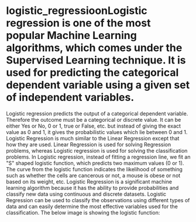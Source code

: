 # logistic_regressioonLogistic regression is one of the most popular Machine Learning algorithms, which comes under the Supervised Learning technique. It is used for predicting the categorical dependent variable using a given set of independent variables.
Logistic regression predicts the output of a categorical dependent variable. Therefore the outcome must be a categorical or discrete value. It can be either Yes or No, 0 or 1, true or False, etc. but instead of giving the exact value as 0 and 1, it gives the probabilistic values which lie between 0 and 1.
Logistic Regression is much similar to the Linear Regression except that how they are used. Linear Regression is used for solving Regression problems, whereas Logistic regression is used for solving the classification problems.
In Logistic regression, instead of fitting a regression line, we fit an "S" shaped logistic function, which predicts two maximum values (0 or 1).
The curve from the logistic function indicates the likelihood of something such as whether the cells are cancerous or not, a mouse is obese or not based on its weight, etc.
Logistic Regression is a significant machine learning algorithm because it has the ability to provide probabilities and classify new data using continuous and discrete datasets.
Logistic Regression can be used to classify the observations using different types of data and can easily determine the most effective variables used for the classification. The below image is showing the logistic function:
